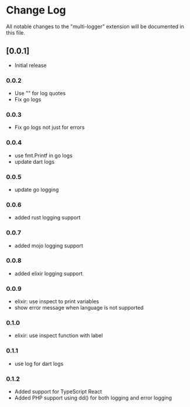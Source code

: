 # Change Log

All notable changes to the "multi-logger" extension will be documented in this file.

## [0.0.1]

- Initial release

### 0.0.2

- Use "" for log quotes
- Fix go logs

### 0.0.3

- Fix go logs not just for errors

### 0.0.4

- use fmt.Printf in go logs
- update dart logs

### 0.0.5

- update go logging

### 0.0.6

- added rust logging support

### 0.0.7

- added mojo logging support

### 0.0.8

- added elixir logging support

### 0.0.9

- elixir: use inspect to print variables
- show error message when language is not supported

### 0.1.0

- elixir: use inspect function with label

### 0.1.1

- use log for dart logs

### 0.1.2

- Added support for TypeScript React
- Added PHP support using dd() for both logging and error logging
